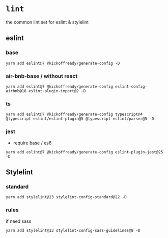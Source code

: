 # `lint`

the common lint set for eslint & stylelint

## eslint 

### base 

```
yarn add eslint@7 @kickoffready/generate-config -D
```


### air-bnb-base / without react 

```
yarn add eslint@7 @kickoffready/generate-config eslint-config-airbnb@18 eslint-plugin-import@2 -D
```

### ts

```
yarn add eslint@7 @kickoffready/generate-config typescript@4 @typescript-eslint/eslint-plugin@5 @typescript-eslint/parser@5 -D
```

### jest

* require base / es6 

```
yarn add eslint@7 @kickoffready/generate-config eslint-plugin-jest@25 -D
```

## Stylelint

### standard

```
yarn add stylelint@13 stylelint-config-standard@22 -D
```

### rules
if need sass 

```
yarn add stylelint@13 stylelint-config-sass-guidelines@8 -D
```